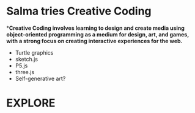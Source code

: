 # Salma tries Creative Coding

***Creative Coding involves learning to design and create media using object-oriented programming as a medium for design, art, and games, with a strong focus on creating interactive experiences for the web.**

- Turtle graphics
- sketch.js
- P5.js
- three.js
- Self-generative art?
 # EXPLORE
